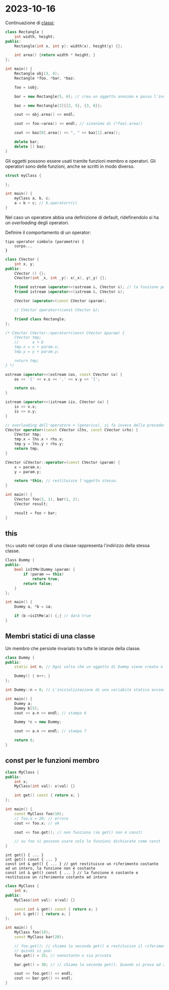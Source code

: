 # 2023-10-16

Continuazione di [classi](10-classi.md);

```cpp
class Rectangle {
    int width, height;
public:
    Rectangle(int x, int y): width(x), height(y) {};

    int area() {return width * height; }
};

int main() {
    Rectangle obj(3, 4);
    Rectangle *foo, *bar, *baz;

    foo = &obj;

    bar = new Rectangle(5, 6); // crea un oggetto anonimo e passa l'indirizzo a bar

    baz = new Rectangle[2]{{2, 5}, {3, 6}};

    cout << obj.area() << endl;

    cout << foo->area() << endl; // sinonimo di (*foo).area()

    cout << baz[0].area() << ", " << baz[1].area();

    delete bar;
    delete [] baz;
}
```

Gli oggetti possono essere usati tramite funzioni membro e operatori. Gli operatori sono delle funzioni, anche se scritti in modo diverso.

```cpp
struct myClass {

};

int main() {
    myClass a, b, c;
    a = b + c; // b.operator+(c)
}
```

Nel caso un operatore abbia una definizione di default, ridefinendolo si ha un *overloading* degli operatori.

Definire il comportamento di un operator:
```
tipo operator simbolo (parametro) {
    corpo...
}
```

```cpp
class CVector {
    int x, y;
public:
    CVector () {};
    CVector(int _x, int _y): x(_x), y(_y) {};

    friend ostream &operator<<(ostream &, CVector &); // la funzione può accedere ai campi privati
    friend istream &operator>>(istream &, CVector &);

    CVector &operator=(const CVector &param);

    // CVector operator+(const CVector &);

    friend class Rectangle;
};

/* CVector CVector::operator+(const CVector &param) {
    CVector tmp;
    //      a + b
    tmp.x = x + param.x;
    tmp.y = y + param.y;

    return tmp;
} */

ostream &operator<<(ostream &os, const CVector &v) {
    os << '[' << v.x << ',' << v.y << ']';

    return os;
}

istream &operator>>(istream &is, CVector &v) {
    is >> v.x;
    is >> v.y;
}

// overloading dell'operatore + (generico), si fa invece della precedente
CVector operator+(const CVector &lhs, const CVector &rhs) {
    CVector tmp;
    tmp.x = lhs.x + rhs.x;
    tmp.y = lhs.y + rhs.y;
    return tmp;
}

CVector &CVector::operator=(const CVector &param) {
    x = param.x;
    y = param.y;

    return *this; // restituisce l'oggetto stesso.
}

int main() {
    CVector foo(3, 1), bar(1, 2);
    CVector result;

    result = foo + bar;
}
```

## this

`this` usato nel corpo di una classe rappresenta l'indirizzo della stessa classe.

```cpp
Class Dummy {
public:
    bool isItMe(Dummy &param) {
        if (param == this)
            return true;
        return false;
    }
};

int main() {
    Dummy a, *b = &a;

    if (b->isItMe(a)) {;} // darà true
}
```

## Membri statici di una classe

Un membro che persiste invariato tra tutte le istanze della classe.

```cpp
class Dummy {
public:
    static int n; // Ogni volta che un oggetto di Dummy viene creato n è incrementata.

    Dummy() { n++; }
};

int Dummy::n = 0; // L'inizializzazione di una variabile statica avviene fuori dalla classe.

int main() {
    Dummy a;
    Dummy b[5];
    cout << a.n << endl; // stampa 6

    Dummy *c = new Dummy;

    cout << a.n << endl; // stampa 7

    return 0;
}
```

## const per le funzioni membro

```cpp
class MyClass {
public:
    int x;
    MyClass(int val): x(val) {}

    int get() const { return x; }
};

int main() {
    const MyClass foo(10);
    // foo.x = 20; // errore
    cout << foo.x; // ok

    cout << foo.get(); // non funziona (se get() non è const)

    // su foo si possono usare solo le funzioni dichiarate come const
}
```

```
int get() { ... }
int get() const { ... }
const int & get() { ... } // get restituisce un riferimento costante ad un intero, la funzione non è costante
const int & get() const { ... } // la funzione è costante e restituisce un riferimento costante ad intero
```

```cpp
class MyClass {
    int x;
public:
    MyClass(int val): x(val) {}

    const int & get() const { return x; }
    int & get() { return x; }
};

int main() {
    MyClass foo(10);
    const MyClass bar(20);

    // foo.get(); // chiama la seconda get() e restituisce il riferimento ad x
    // quindi si può:
    foo.get() = 25; // nonostante x sia privata

    bar.get() = 30; // // chiama la seconda get(). Quando si prova ad assegnare ad x darà errore.

    cout << foo.get() << endl;
    cout << bar.get() << endl;
}
```
